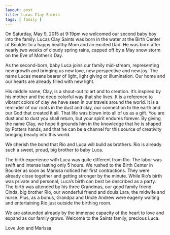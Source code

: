 ```yaml
---
layout: post
title: Lucas Clay Saints
tags: [ family ]
---
```


On Saturday, May 9, 2015 at 9:19pm we welcomed our second baby boy into the family. Lucas Clay Saints was born in the water at the Birth Center of Boulder to a happy healthy Mom and an excited Dad.  He was born after nearly two weeks of cloudy spring rains, capped off by a May snow storm on the Eve of Mother’s Day.

As the second-born, baby Luca joins our family mid-stream, representing new growth and bringing us new love, new perspective and new joy.  The name Lucas means bearer of light, light giving or illumination. Our home and our hearts are already filled with new light.

His middle name, Clay, is a shout-out to art and to creation. It’s inspired by his mother and the deep colorful way that she lives. It is a reference to vibrant colors of clay we have seen in our travels around the world. It is a reminder of our roots in the dust and clay, our connection to the earth and our God that created it all. That life was blown into all of us as a gift. You are dust and to dust you shall return, but your spirit endures forever. By giving the name Clay, we hope it grounds him in the knowledge that he is shaped by Potters hands, and that he can be a channel for this source of creativity bringing beauty into this world. 

We cherish the bond that Rio and Luca will build as brothers.  Rio is already such a sweet, proud, big brother to baby Luca. 

The birth experience with Luca was quite different from Rio.  The labor was swift and intense lasting only 5 hours.  We rushed to the Birth Center in Boulder as soon as Marissa noticed her first contractions. They were already close together and getting stronger by the minute.  While Rio’s birth was private and personal, Luca’s birth can best be described as a party. The birth was attended by his three Grandmas, our good family friend Cinda, big brother Rio, our wonderful friend and doula Lara, the midwife and nurse. Plus, as a bonus, Grandpa and Uncle Andrew were eagerly waiting and entertaining Rio just outside the birthing room.  

We are astounded already by the immense capacity of the heart to love and expand as our family grows. Welcome to the Saints family, precious Luca.

Love
Jon and Marissa
